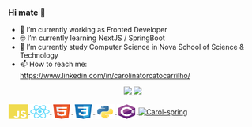 ### Hi mate 👋

- 🔭 I’m currently working as Fronted Developer 
- 🤓 I’m currently learning NextJS / SpringBoot 
- 🚀 I’m currently study Computer Science in Nova School of Science & Technology
- 📫 How to reach me: https://www.linkedin.com/in/carolinatorcatocarrilho/


<div align="center">
  <a href="https://github.com/CarolinaTC">
  <img height="150em" src="https://github-readme-stats.vercel.app/api?username=CarolinaTC&show_icons=true&theme=calm&include_all_commits=true&count_private=true"/>
  <img height="150em" src="https://github-readme-stats.vercel.app/api/top-langs/?username=CarolinaTC&layout=compact&langs_count=7&theme=calm"/>

</div>
  
  
  <div style="display: inline_block"><br>
  <img align="center" alt="Carol-Js" height="30" width="40" src="https://raw.githubusercontent.com/devicons/devicon/master/icons/javascript/javascript-plain.svg">
  <img align="center" alt="Carol-React" height="30" width="40" src="https://raw.githubusercontent.com/devicons/devicon/master/icons/react/react-original.svg">
  <img align="center" alt="Carol-HTML" height="30" width="40" src="https://raw.githubusercontent.com/devicons/devicon/master/icons/html5/html5-original.svg">
  <img align="center" alt="Carol-CSS" height="30" width="40" src="https://raw.githubusercontent.com/devicons/devicon/master/icons/css3/css3-original.svg">
  <img align="center" alt="Carol-Python" height="30" width="40" src="https://raw.githubusercontent.com/devicons/devicon/master/icons/python/python-original.svg">
  <img align="center" alt="Carol-Csharp" height="30" width="40" src="https://raw.githubusercontent.com/devicons/devicon/master/icons/csharp/csharp-original.svg">
<!--   <img align="center" alt="django" height="40" width="40" src="https://cdn.jsdelivr.net/gh/devicons/devicon/icons/django/django-original.svg"> -->
  <img align="center" alt="Carol-spring" height="30" width="40" src="https://cdn.jsdelivr.net/gh/devicons/devicon/icons/spring/spring-original.svg">

</div>

<div>
    
<!--   ![Snake animation](https://github.com/CarolinaTC/CarolinaTC/blob/output/github-contribution-grid-snake.svg)-->
  
</div>

